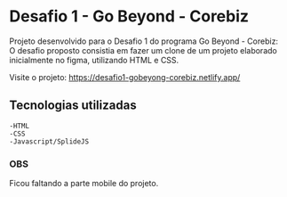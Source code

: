 # Desafio 1 - Go Beyond - Corebiz

Projeto desenvolvido para o Desafio 1 do programa Go Beyond - Corebiz: <br>
O desafio proposto consistia em fazer um clone de um projeto elaborado inicialmente no figma, utilizando HTML e CSS.

Visite o projeto: https://desafio1-gobeyong-corebiz.netlify.app/

## Tecnologias utilizadas
    -HTML
    -CSS
    -Javascript/SplideJS

### OBS
Ficou faltando a parte mobile do projeto.